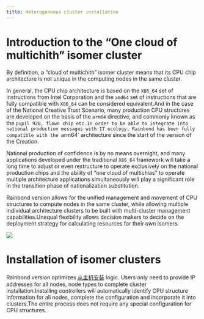 ```yaml
---
title: Heterogeneous cluster installation
---
```


# Introduction to the “One cloud of multichith” isomer cluster

By definition, a “cloud of multichith” isomer cluster means that its CPU chip architecture is not unique in the computing nodes in the same cluster.

In general, the CPU chip architecture is based on the `X86_64` set of instructions from Intel Corporation and the `amd64` set of instructions that are fully compatible with `X86_64` can be considered equivalent.And in the case of the National Creative Trust Scenario, many production CPU structures are developed on the basis of the `arm64` directive, and commonly known as the `pupil 920, flown chip etc.In order to be able to integrate into national production messages with IT ecology, Rainbond has been fully compatible with the `arm64\` architecture since the start of the version of the Creation.

National production of confidence is by no means overnight, and many applications developed under the traditional `X86_64` framework will take a long time to adjust or even restructure to operate exclusively on the national production chips and the ability of “one cloud of multichias” to operate multiple architecture applications simultaneously will play a significant role in the transition phase of nationalization substitution.

Rainbond version allows for the unified management and movement of CPU structures to compute nodes in the same cluster, while allowing multiple individual architecture clusters to be built with multi-cluster management capabilities.Unequal flexibility allows decision makers to decide on the deployment strategy for calculating resources for their own isomers.

![](https://static.goodrain.com/localization-guide/%E5%BC%82%E6%9E%84%E9%9B%86%E7%BE%A4%E7%AE%A1%E7%90%86.png)

# Installation of isomer clusters

Rainbond version optimizes [从主机安装](/docs/installation/installation-with-ui/) logic. Users only need to provide IP addresses for all nodes, node types to complete cluster installation.Installing controllers will automatically identify CPU structure information for all nodes, complete the configuration and incorporate it into clusters.The entire process does not require any special configuration for CPU structures.
